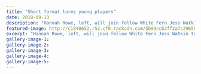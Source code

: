```yaml
---
title: "Short format lures young players"
date: 2018-09-13
description: "Hannah Rowe, left, will join fellow White Fern Jess Watkin to promote and grow the girls game in Whanganui."
featured-image: http://c1940652.r52.cf0.rackcdn.com/5b99ccb2ff2a7c296500037a/Jesse-watkins-chron-13-sept.jpg
excerpt: "Hannah Rowe, left, will join fellow White Fern Jess Watkin to promote and grow the girls game in Whanganui."
gallery-image-1: 
gallery-image-2: 
gallery-image-3: 
gallery-image-4: 
gallery-image-5: 
---
```

